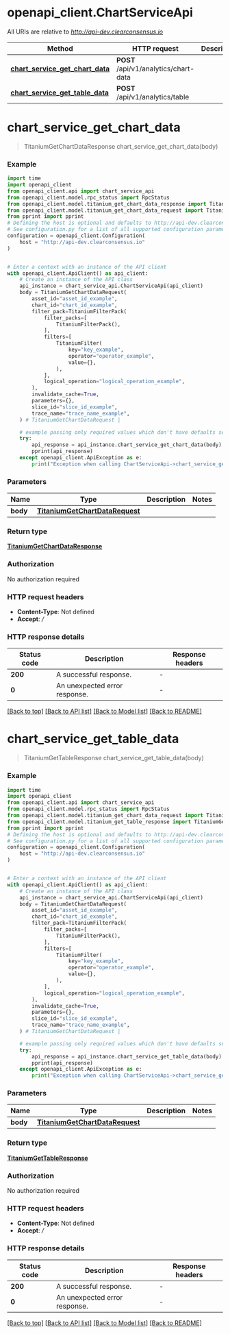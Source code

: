 # openapi_client.ChartServiceApi

All URIs are relative to *http://api-dev.clearconsensus.io*

Method | HTTP request | Description
------------- | ------------- | -------------
[**chart_service_get_chart_data**](ChartServiceApi.md#chart_service_get_chart_data) | **POST** /api/v1/analytics/chart-data | 
[**chart_service_get_table_data**](ChartServiceApi.md#chart_service_get_table_data) | **POST** /api/v1/analytics/table | 


# **chart_service_get_chart_data**
> TitaniumGetChartDataResponse chart_service_get_chart_data(body)



### Example


```python
import time
import openapi_client
from openapi_client.api import chart_service_api
from openapi_client.model.rpc_status import RpcStatus
from openapi_client.model.titanium_get_chart_data_response import TitaniumGetChartDataResponse
from openapi_client.model.titanium_get_chart_data_request import TitaniumGetChartDataRequest
from pprint import pprint
# Defining the host is optional and defaults to http://api-dev.clearconsensus.io
# See configuration.py for a list of all supported configuration parameters.
configuration = openapi_client.Configuration(
    host = "http://api-dev.clearconsensus.io"
)


# Enter a context with an instance of the API client
with openapi_client.ApiClient() as api_client:
    # Create an instance of the API class
    api_instance = chart_service_api.ChartServiceApi(api_client)
    body = TitaniumGetChartDataRequest(
        asset_id="asset_id_example",
        chart_id="chart_id_example",
        filter_pack=TitaniumFilterPack(
            filter_packs=[
                TitaniumFilterPack(),
            ],
            filters=[
                TitaniumFilter(
                    key="key_example",
                    operator="operator_example",
                    value={},
                ),
            ],
            logical_operation="logical_operation_example",
        ),
        invalidate_cache=True,
        parameters={},
        slice_id="slice_id_example",
        trace_name="trace_name_example",
    ) # TitaniumGetChartDataRequest | 

    # example passing only required values which don't have defaults set
    try:
        api_response = api_instance.chart_service_get_chart_data(body)
        pprint(api_response)
    except openapi_client.ApiException as e:
        print("Exception when calling ChartServiceApi->chart_service_get_chart_data: %s\n" % e)
```


### Parameters

Name | Type | Description  | Notes
------------- | ------------- | ------------- | -------------
 **body** | [**TitaniumGetChartDataRequest**](TitaniumGetChartDataRequest.md)|  |

### Return type

[**TitaniumGetChartDataResponse**](TitaniumGetChartDataResponse.md)

### Authorization

No authorization required

### HTTP request headers

 - **Content-Type**: Not defined
 - **Accept**: */*


### HTTP response details

| Status code | Description | Response headers |
|-------------|-------------|------------------|
**200** | A successful response. |  -  |
**0** | An unexpected error response. |  -  |

[[Back to top]](#) [[Back to API list]](../README.md#documentation-for-api-endpoints) [[Back to Model list]](../README.md#documentation-for-models) [[Back to README]](../README.md)

# **chart_service_get_table_data**
> TitaniumGetTableResponse chart_service_get_table_data(body)



### Example


```python
import time
import openapi_client
from openapi_client.api import chart_service_api
from openapi_client.model.rpc_status import RpcStatus
from openapi_client.model.titanium_get_chart_data_request import TitaniumGetChartDataRequest
from openapi_client.model.titanium_get_table_response import TitaniumGetTableResponse
from pprint import pprint
# Defining the host is optional and defaults to http://api-dev.clearconsensus.io
# See configuration.py for a list of all supported configuration parameters.
configuration = openapi_client.Configuration(
    host = "http://api-dev.clearconsensus.io"
)


# Enter a context with an instance of the API client
with openapi_client.ApiClient() as api_client:
    # Create an instance of the API class
    api_instance = chart_service_api.ChartServiceApi(api_client)
    body = TitaniumGetChartDataRequest(
        asset_id="asset_id_example",
        chart_id="chart_id_example",
        filter_pack=TitaniumFilterPack(
            filter_packs=[
                TitaniumFilterPack(),
            ],
            filters=[
                TitaniumFilter(
                    key="key_example",
                    operator="operator_example",
                    value={},
                ),
            ],
            logical_operation="logical_operation_example",
        ),
        invalidate_cache=True,
        parameters={},
        slice_id="slice_id_example",
        trace_name="trace_name_example",
    ) # TitaniumGetChartDataRequest | 

    # example passing only required values which don't have defaults set
    try:
        api_response = api_instance.chart_service_get_table_data(body)
        pprint(api_response)
    except openapi_client.ApiException as e:
        print("Exception when calling ChartServiceApi->chart_service_get_table_data: %s\n" % e)
```


### Parameters

Name | Type | Description  | Notes
------------- | ------------- | ------------- | -------------
 **body** | [**TitaniumGetChartDataRequest**](TitaniumGetChartDataRequest.md)|  |

### Return type

[**TitaniumGetTableResponse**](TitaniumGetTableResponse.md)

### Authorization

No authorization required

### HTTP request headers

 - **Content-Type**: Not defined
 - **Accept**: */*


### HTTP response details

| Status code | Description | Response headers |
|-------------|-------------|------------------|
**200** | A successful response. |  -  |
**0** | An unexpected error response. |  -  |

[[Back to top]](#) [[Back to API list]](../README.md#documentation-for-api-endpoints) [[Back to Model list]](../README.md#documentation-for-models) [[Back to README]](../README.md)

